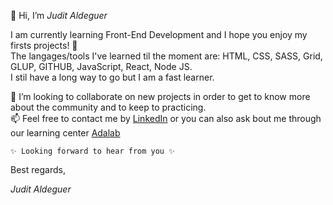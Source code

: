  👋 Hi, I’m *Judit Aldeguer*  
  
    


I am currently learning Front-End Development and I hope you enjoy my firsts projects! 👀  
The langages/tools I've learned til the moment are: HTML, CSS, SASS, Grid, GLUP, GITHUB, JavaScript, React, Node JS.  
I stil have a long way to go but I am a fast learner.


💞️ I’m looking to collaborate on new projects in order to get to know more about the community and to keep to practicing.  
📫 Feel free to contact me  by [LinkedIn](https://www.linkedin.com/in/juditaldeguer/) or you can also ask bout me through our learning center [Adalab](https://adalab.es/contacto/)



    ✨ Looking forward to hear from you ✨   
Best regards,  

*Judit Aldeguer* 
